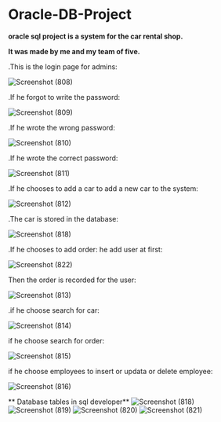 # Oracle-DB-Project

**oracle sql project is a system for the car rental shop.**

**It was made by me and my team of five.**


.This is the login page for admins:

![Screenshot (808)](https://user-images.githubusercontent.com/108232157/211176435-dcf866b7-6aae-473f-9c58-149bbd189ca1.png)


.If he forgot to write the password:

![Screenshot (809)](https://user-images.githubusercontent.com/108232157/211176482-d52bf739-641f-480d-a608-b727ad0283b5.png)


.If he wrote the wrong password:

![Screenshot (810)](https://user-images.githubusercontent.com/108232157/211176499-def3eef1-3ef9-47a7-abe2-e370021e03ab.png)


.If he wrote the correct password:

![Screenshot (811)](https://user-images.githubusercontent.com/108232157/211176527-66d5c18b-6e62-4ff7-b9dd-a1c57fdc022c.png)


.If he chooses to add a car to add a new car to the system:

![Screenshot (812)](https://user-images.githubusercontent.com/108232157/211176562-51155d59-ddd0-4869-8397-3f10d3624b3a.png)


.The car is stored in the database:

![Screenshot (818)](https://user-images.githubusercontent.com/108232157/211176645-36e71ea3-116b-4513-96a9-ba82d56628db.png)


.If he chooses to add order:
he add user at first:

![Screenshot (822)](https://user-images.githubusercontent.com/108232157/211176734-ca64e727-1114-4e2b-8bbc-636e5b7e9f09.png)

Then the order is recorded for the user:

![Screenshot (813)](https://user-images.githubusercontent.com/108232157/211176756-f16a90c9-a10f-43dd-bc4e-e3d4a57d5dff.png)

.if he choose search for car:

![Screenshot (814)](https://user-images.githubusercontent.com/108232157/211176783-94ab12ff-dac7-4c20-b27a-1f6434691f68.png)

if he choose search for order:

![Screenshot (815)](https://user-images.githubusercontent.com/108232157/211176801-d73f40ba-d067-47eb-8010-450895da6dc2.png)

if he choose employees to insert or updata or delete employee:

![Screenshot (816)](https://user-images.githubusercontent.com/108232157/211176819-a8d0a677-ba13-41fc-ae6b-4d5af2d41727.png)

** Database tables in sql developer**
![Screenshot (818)](https://user-images.githubusercontent.com/108232157/211176842-1519a81f-67d4-4db2-b255-d06f671c8817.png)
![Screenshot (819)](https://user-images.githubusercontent.com/108232157/211176850-48100563-5ed8-4cf1-a674-dd8fd913f777.png)
![Screenshot (820)](https://user-images.githubusercontent.com/108232157/211176852-999e4f58-f6f6-4f8b-89fc-420f77fc2612.png)
![Screenshot (821)](https://user-images.githubusercontent.com/108232157/211176855-95e502a0-1a08-45bb-bf5e-18b1da10c3de.png)

